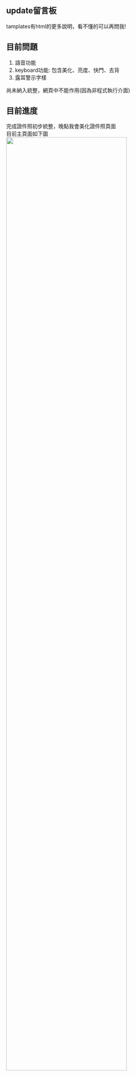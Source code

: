 ## update留言板  
tamplates有html的更多說明，看不懂的可以再問我!  
  
## 目前問題  
1. 語音功能
2. keyboard功能: 包含美化、亮度、快門、去背
3. 露耳警示字樣  

尚未納入統整，網頁中不能作用(因為非程式執行介面)  

## 目前進度
完成證件照初步統整，晚點我會美化證件照頁面   
目前主頁面如下圖  
<img src="https://user-images.githubusercontent.com/91117215/179391384-3113ef0e-93cd-413b-b681-7252b4b2d585.png" width="80%"/>
